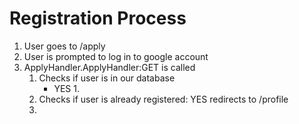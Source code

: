 Registration Process
============

1. User goes to /apply
1. User is prompted to log in to google account
1. ApplyHandler.ApplyHandler:GET is called
    1. Checks if user is in our database
        * YES
            1.
    1. Checks if user is already registered: YES redirects to /profile
    1.